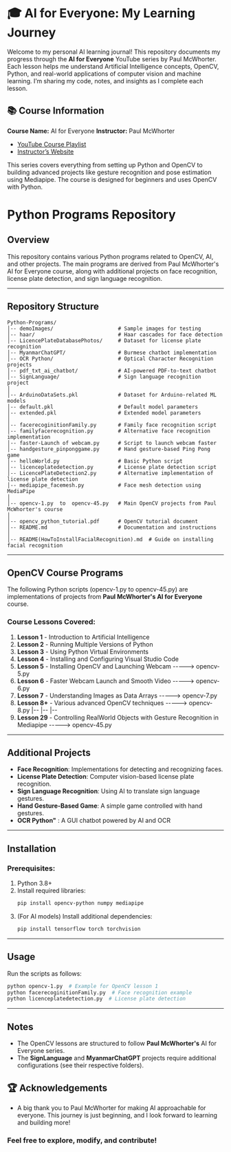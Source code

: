 # 🎓 AI for Everyone: My Learning Journey

Welcome to my personal AI learning journal! This repository documents my progress through the **AI for Everyone** YouTube series by Paul McWhorter. Each lesson helps me understand Artificial Intelligence concepts, OpenCV, Python, and real-world applications of computer vision and machine learning. I’m sharing my code, notes, and insights as I complete each lesson.

## 📚 Course Information
**Course Name:** AI for Everyone
**Instructor:** Paul McWhorter  
- [YouTube Course Playlist](https://www.youtube.com/playlist?list=PLGs0VKk2DiYyXlbJVaE8y1qr24YldYNDm)  
- [Instructor’s Website](https://toptechboy.com/)  

This series covers everything from setting up Python and OpenCV to building advanced projects like gesture recognition and pose estimation using Mediapipe. The course is designed for beginners and uses OpenCV with Python.

# Python Programs Repository

## Overview
This repository contains various Python programs related to OpenCV, AI, and other projects. The main programs are derived from Paul McWhorter's AI for Everyone course, along with additional projects on face recognition, license plate detection, and sign language recognition.

---

## Repository Structure

```
Python-Programs/
│-- demoImages/                     # Sample images for testing
│-- haar/                           # Haar cascades for face detection
│-- LicencePlateDatabasePhotos/     # Dataset for license plate recognition
│-- MyanmarChatGPT/                 # Burmese chatbot implementation
│-- OCR Python/                     # Optical Character Recognition projects
│-- pdf_txt_ai_chatbot/             # AI-powered PDF-to-text chatbot
│-- SignLanguage/                   # Sign language recognition project
│
│-- ArduinoDataSets.pkl             # Dataset for Arduino-related ML models
│-- default.pkl                     # Default model parameters
│-- extended.pkl                    # Extended model parameters
│
│-- facerecoginitionFamily.py       # Family face recognition script
│-- familyfacerecognition.py        # Alternative face recognition implementation
│-- faster-Launch of webcam.py      # Script to launch webcam faster
│-- handgesture_pinponggame.py      # Hand gesture-based Ping Pong game
│-- helloWorld.py                   # Basic Python script
│-- licenceplatedetection.py        # License plate detection script
│-- LicencePlateDetection2.py       # Alternative implementation of license plate detection
│-- mediapipe_facemesh.py           # Face mesh detection using MediaPipe
│
│-- opencv-1.py  to  opencv-45.py   # Main OpenCV projects from Paul McWhorter's course
│
│-- opencv_python_tutorial.pdf      # OpenCV tutorial document
│-- README.md                       # Documentation and instructions
│
│-- README(HowToInstallFacialRecognition).md  # Guide on installing facial recognition
```

---

## OpenCV Course Programs

The following Python scripts (opencv-1.py to opencv-45.py) are implementations of projects from **Paul McWhorter's AI for Everyone** course.

### Course Lessons Covered:
1. **Lesson 1** - Introduction to Artificial Intelligence
2. **Lesson 2** - Running Multiple Versions of Python
3. **Lesson 3** - Using Python Virtual Environments
4. **Lesson 4** - Installing and Configuring Visual Studio Code
5. **Lesson 5** - Installing OpenCV and Launching Webcam  -----> opencv-5.py
6. **Lesson 6** - Faster Webcam Launch and Smooth Video   -----> opencv-6.py
7. **Lesson 7** - Understanding Images as Data Arrays     -----> opencv-7.py
8. **Lesson 8+** - Various advanced OpenCV techniques     -----> opencv-8.py
|--
|--
|--
49. **Lesson 29** - Controlling RealWorld Objects with Gesture Recognition in Mediapipe   -----> opencv-45.py

---

## Additional Projects
- **Face Recognition**: Implementations for detecting and recognizing faces.
- **License Plate Detection**: Computer vision-based license plate recognition.
- **Sign Language Recognition**: Using AI to translate sign language gestures.
- **Hand Gesture-Based Game**: A simple game controlled with hand gestures.
- **OCR Python"** : A GUI chatbot powered by AI and OCR

---

## Installation
### Prerequisites:
1. Python 3.8+
2. Install required libraries:
   ```sh
   pip install opencv-python numpy mediapipe
   ```
3. (For AI models) Install additional dependencies:
   ```sh
   pip install tensorflow torch torchvision
   ```

---

## Usage
Run the scripts as follows:
```sh
python opencv-1.py  # Example for OpenCV lesson 1
python facerecoginitionFamily.py  # Face recognition example
python licenceplatedetection.py  # License plate detection
```

---

## Notes
- The OpenCV lessons are structured to follow **Paul McWhorter's** AI for Everyone series.
- The **SignLanguage** and **MyanmarChatGPT** projects require additional configurations (see their respective folders).


## 🏆 Acknowledgements
- A big thank you to Paul McWhorter for making AI approachable for everyone. This journey is just beginning, and I look forward to learning and building more!

### Feel free to explore, modify, and contribute!


